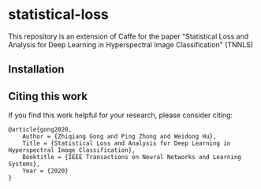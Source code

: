 # statistical-loss
This repository is an extension of Caffe for the paper "Statistical Loss and Analysis for Deep Learning in Hyperspectral Image Classification" (TNNLS)

## Installation


## Citing this work
If you find this work helpful for your research, please consider citing:

    @article{gong2020,
        Author = {Zhiqiang Gong and Ping Zhong and Weidong Hu},
        Title = {Statistical Loss and Analysis for Deep Learning in Hyperspectral Image Classification},
        Booktitle = {IEEE Transactions on Neural Networks and Learning Systems},
        Year = {2020}
    }
